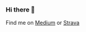 ### Hi there 👋

Find me on [Medium](https://medium.com/@gallettilance) or [Strava](https://www.strava.com/athletes/33572035)
